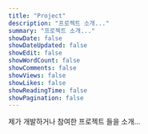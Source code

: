 ```yaml
---
title: "Project"
description: "프로젝트 소개..."
summary: "프로젝트 소개..."
showDate: false
showDateUpdated: false
showEdit: false
showWordCount: false
showComments: false
showViews: false
showLikes: false
showReadingTime: false
showPagination: false
---  
```


제가 개발하거나 참여한 프로젝트 들을 소개...